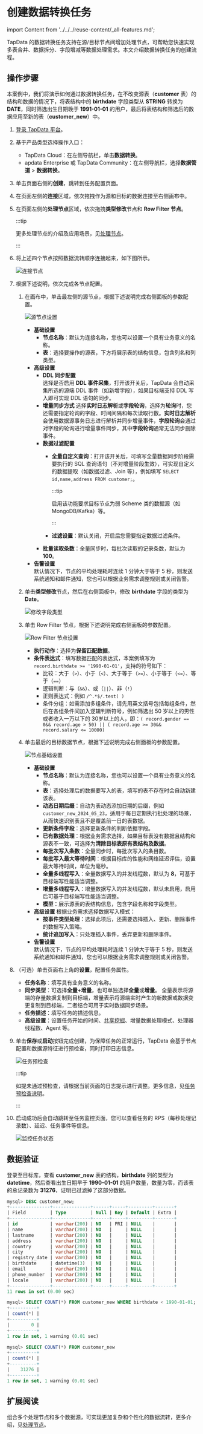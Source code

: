 # 创建数据转换任务
import Content from '../../../reuse-content/_all-features.md';

<Content />

TapData 的数据转换任务支持在源/目标节点间增加处理节点，可帮助您快速实现多表合并、数据拆分、字段增减等数据处理需求。本文介绍数据转换任务的创建流程。

## 操作步骤

本案例中，我们将演示如何通过数据转换任务，在不改变源表（**customer** 表）的结构和数据的情况下，将表结构中的 **birthdate** 字段类型从 **STRING** 转换为 **DATE**，同时筛选出生日期晚于 **1991-01-01** 的用户，最后将表结构和筛选后的数据应用至新的表（**customer_new**）中。

1. [登录 TapData 平台](../../log-in.md)。

2. 基于产品类型选择操作入口：
    * TapData Cloud：在左侧导航栏，单击**数据转换**。
    * apdata Enterprise 或 TapData Community：在左侧导航栏，选择**数据管道** > **数据转换**。
3. 单击页面右侧的**创建**，跳转到任务配置页面。

4. 在页面左侧的**连接**区域，依次拖拽作为源和目标的数据连接至右侧画布中。

5. 在页面左侧的**处理节点**区域，依次拖拽**类型修改**节点和 **Row Filter 节点**。

   :::tip

   更多处理节点的介绍及应用场景，见[处理节点](process-node.md)。

   :::

6. 将上述四个节点按照数据流转顺序连接起来，如下图所示。

   ![连接节点](../../../images/connect_data_dev_nodes.png)

7. 根据下述说明，依次完成各节点配置。

   1. 在画布中，单击最左侧的源节点，根据下述说明完成右侧面板的<span id="full-sql-query">参数配置</span>。

      ![源节点设置](../../../images/data_dev_source_node_setting.png)

      * **基础设置**      
        * **节点名称**：默认为连接名称，您也可以设置一个具有业务意义的名称。
        * **表**：选择要操作的源表，下方将展示表的结构信息，包含列名和列类型。 
      * **高级设置**      
        * **DDL 同步配置**      
          选择是否启用 **DDL 事件采集**，打开该开关后，TapData 会自动采集所选的源端 DDL 事件（如新增字段），如果目标端支持 DDL 写入即可实现 DDL 语句的同步。 
        * **增量同步方式** 
          选择**实时日志解析**或**字段轮询**，选择为**轮询**时，您还需要指定轮询的字段、时间间隔和每次读取行数。**实时日志解析**会使用数据源事务日志进行解析并同步增量事件，**字段轮询**会通过对字段的轮询进行增量事件同步，其中**字段轮询**通常无法同步删除事件。 
        * **数据过滤配置** 
          * **全量自定义查询**：打开该开关后，可填写全量数据同步阶段需要执行的 SQL 查询语句（不对增量阶段生效），可实现自定义的数据提取（如数据过滤、Join 等），例如填写 `SELECT id,name,address FROM customer;`。
            
            :::tip
            
            启用该功能要求目标节点为弱 Scheme 类的数据源（如 MongoDB/Kafka）等。
            
            ::: 
            
          * **过滤设置**：默认关闭，开启后您需要指定数据过滤条件。 
        * **批量读取条数**：全量同步时，每批次读取的记录条数，默认为 **100**。
      * **告警设置**   
        默认情况下，节点的平均处理耗时连续 1 分钟大于等于 5 秒，则发送系统通知和邮件通知，您也可以根据业务需求调整规则或关闭告警。

   2. 单击**类型修改**节点，然后在右侧面板中，修改 **birthdate** 字段的类型为 **Date**。

      ![修改字段类型](../../../images/data_dev_column_type_setting.png)

   3. 单击 Row Filter 节点，根据下述说明完成右侧面板的参数配置。

      ![Row Filter 节点设置](../../../images/data_dev_row_filter_setting.png)

      * **执行动作**：选择为**保留匹配数据**。
      * **条件表达式**：填写数据匹配的表达式，本案例填写为 `record.birthdate >= '1990-01-01'`，支持的符号如下：
        * 比较：大于（`>`）、小于（`<`）、大于等于（`>=`）、小于等于（`<=`）、等于（`==`）
        * 逻辑判断：与（`&&`）、或（`||`）、非（`!`）
        * 正则表达式：例如 `/^.*$/.test( )`
        * 条件分组：如需添加多组条件，请先用英文括号包括每组条件，然后在各组条件间加入逻辑判断符号，例如筛选出 50 岁以上的男性或者收入一万以下的 30岁以上的人，即：`( record.gender == 0&& record.age > 50) || ( record.age >= 30&& record.salary <= 10000)`

   4. 单击最后的目标数据节点，根据下述说明完成右侧面板的<span id="target-node-set">参数配置</span>。

      ![节点基础设置](../../../images/data_dev_target_node_basic_setting.png)

      * **基础设置**      
        * **节点名称**：默认为连接名称，您也可以设置一个具有业务意义的名称。
        * **表**：选择处理后的数据要写入的表，填写的表不存在时会自动新建该表。
        * **动态日期后缀**：自动为表动态添加日期的后缀，例如 `customer_new_2024_05_23`，适用于每日定期执行批处理的场景，从而快速识别表且不是覆盖前一日的表数据。
        * **更新条件字段**：选择更新条件的判断依据字段。
        * **已有数据处理**：根据业务需求选择，如果目标表没有数据且结构和源表不一致，可选择为**清除目标表原有表结构及数据**。
        * **每批次写入条数**：全量同步时，每批次写入的条目数。
        * **每批写入最大等待时间**：根据目标库的性能和网络延迟评估，设置最大等待时间，单位为毫秒。      
        * **全量多线程写入**：全量数据写入的并发线程数，默认为 **8**，可基于目标端写性能适当调整。      
        * **增量多线程写入**：增量数据写入的并发线程数，默认未启用，启用后可基于目标端写性能适当调整。      
        * **模型**：展示源表的表结构信息，包含字段名称和字段类型。         
      * **高级设置** 
        根据业务需求选择数据写入模式：
        * **按事件类型处理**：选择此项后，还需要选择插入、更新、删除事件的数据写入策略。
        * **统计追加写入**：只处理插入事件，丢弃更新和删除事件。        
      * **告警设置**   
        默认情况下，节点的平均处理耗时连续 1 分钟大于等于 5 秒，则发送系统通知和邮件通知，您也可以根据业务需求调整规则或关闭告警。

8. （可选）单击页面右上角的**设置**，配置任务属性。

   * **任务名称**：填写具有业务意义的名称。
   * **同步类型**：可选择**全量+增量**，也可单独选择**全量**或**增量**。
     全量表示将源端的存量数据复制到目标端，增量表示将源端实时产生的新数据或数据变更复制到目标端，二者结合可用于实时数据同步场景。
   * **任务描述**：填写任务的描述信息。
   * **高级设置**：设置任务开始的时间、[共享挖掘](../../advanced-settings/share-mining.md)、增量数据处理模式、处理器线程数、Agent 等。

9. 单击**保存**或**启动**按钮完成创建，为保障任务的正常运行，TapData 会基于节点配置和数据源特征进行预检查，同时打印日志信息。

   ![任务预检查](../../../images/dev_task_pre_check.png.png)

   :::tip

   如提未通过预检查，请根据当前页面的日志提示进行调整。更多信息，见[任务预检查说明](../pre-check.md)。

   :::

10. 启动成功后会自动跳转至任务监控页面，您可以查看任务的 RPS（每秒处理记录数）、延迟、任务事件等信息。

    ![监控任务状态](../../../images/data_dev_monitor_cn.png)

   



## 数据验证

登录至目标库，查看 **customer_new** 表的结构，**birthdate** 列的类型为 **datetime**，然后查看出生日期早于 **1990-01-01** 的用户数量，数量为零，而该表的总记录数为 **31276**，证明已过滤掉了这部分数据。

```sql
mysql> DESC customer_new;
+---------------+--------------+------+-----+---------+-------+
| Field         | Type         | Null | Key | Default | Extra |
+---------------+--------------+------+-----+---------+-------+
| id            | varchar(200) | NO   | PRI | NULL    |       |
| name          | varchar(200) | NO   |     | NULL    |       |
| lastname      | varchar(200) | NO   |     | NULL    |       |
| address       | varchar(200) | NO   |     | NULL    |       |
| country       | varchar(200) | NO   |     | NULL    |       |
| city          | varchar(200) | NO   |     | NULL    |       |
| registry_date | varchar(200) | NO   |     | NULL    |       |
| birthdate     | datetime(3)  | NO   |     | NULL    |       |
| email         | varchar(200) | NO   |     | NULL    |       |
| phone_number  | varchar(200) | NO   |     | NULL    |       |
| locale        | varchar(200) | NO   |     | NULL    |       |
+---------------+--------------+------+-----+---------+-------+
11 rows in set (0.00 sec)

mysql> SELECT COUNT(*) FROM customer_new WHERE birthdate < 1990-01-01;
+----------+
| count(*) |
+----------+
|        0 |
+----------+
1 row in set, 1 warning (0.01 sec)

mysql> SELECT COUNT(*) FROM customer_new
+----------+
| count(*) |
+----------+
|    31276 |
+----------+
1 row in set, 1 warning (0.01 sec)
```



## 扩展阅读

组合多个处理节点和多个数据源，可实现更加复杂和个性化的数据流转，更多介绍，见[处理节点](process-node.md)。
